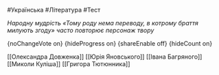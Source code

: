 #Українська #Література #Тест

*Народну мудрість «Тому роду нема переводу, в котрому браття милують згоду» часто повторює персонаж твору*

{noChangeVote on}
{hideProgress on}
{shareEnable off}
{hideCount on}

[[Олександра Довженка]]
[[Юрія Яновського]]
[[Івана Багряного]]
[[Миколи Куліша]]
[[Григора Тютюнника]]
